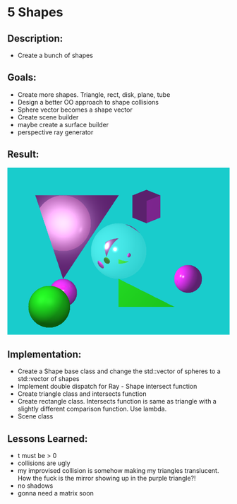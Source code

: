 # 5 Shapes


## Description:
* Create a bunch of shapes

## Goals:
* Create more shapes. Triangle, rect, disk, plane, tube
* Design a better OO approach to shape collisions
* Sphere vector becomes a shape vector
* Create scene builder
* maybe create a surface builder
* perspective ray generator

## Result:
![](/05-Shapes/tracer/image.bmp)

## Implementation:
* Create a Shape base class and change the std::vector of spheres to a std::vector of shapes
* Implement double dispatch for Ray - Shape intersect function
* Create triangle class and intersects function
* Create rectangle class.  Intersects function is same as triangle with a slightly different comparison function.  Use lambda.
* Scene class 

## Lessons Learned:
* t must be > 0
* collisions are ugly
* my improvised collision is somehow making my triangles translucent.  How the fuck is the mirror showing up in the purple triangle?!
* no shadows
* gonna need a matrix soon
